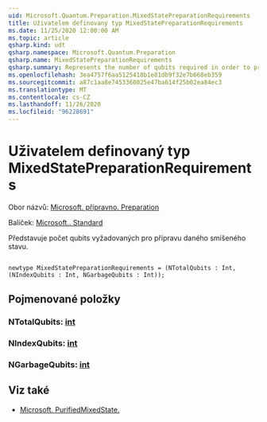 ```yaml
---
uid: Microsoft.Quantum.Preparation.MixedStatePreparationRequirements
title: Uživatelem definovaný typ MixedStatePreparationRequirements
ms.date: 11/25/2020 12:00:00 AM
ms.topic: article
qsharp.kind: udt
qsharp.namespace: Microsoft.Quantum.Preparation
qsharp.name: MixedStatePreparationRequirements
qsharp.summary: Represents the number of qubits required in order to prepare a given mixed state.
ms.openlocfilehash: 3ea4757f6aa5125418b1e81db9f32e7b668eb359
ms.sourcegitcommit: a87c1aa8e7453360025e47ba614f25b02ea84ec3
ms.translationtype: MT
ms.contentlocale: cs-CZ
ms.lasthandoff: 11/26/2020
ms.locfileid: "96228691"
---
```

# <a name="mixedstatepreparationrequirements-user-defined-type"></a>Uživatelem definovaný typ MixedStatePreparationRequirements

Obor názvů: [Microsoft. přípravno. Preparation](xref:Microsoft.Quantum.Preparation)

Balíček: [Microsoft.. Standard](https://nuget.org/packages/Microsoft.Quantum.Standard)


Představuje počet qubits vyžadovaných pro přípravu daného smíšeného stavu.

```qsharp

newtype MixedStatePreparationRequirements = (NTotalQubits : Int, (NIndexQubits : Int, NGarbageQubits : Int));
```



## <a name="named-items"></a>Pojmenované položky

### <a name="ntotalqubits--int"></a>NTotalQubits: [int](xref:microsoft.quantum.lang-ref.int)


### <a name="nindexqubits--int"></a>NIndexQubits: [int](xref:microsoft.quantum.lang-ref.int)


### <a name="ngarbagequbits--int"></a>NGarbageQubits: [int](xref:microsoft.quantum.lang-ref.int)



## <a name="see-also"></a>Viz také

- [Microsoft. PurifiedMixedState.](xref:Microsoft.Quantum.PurifiedMixedState)